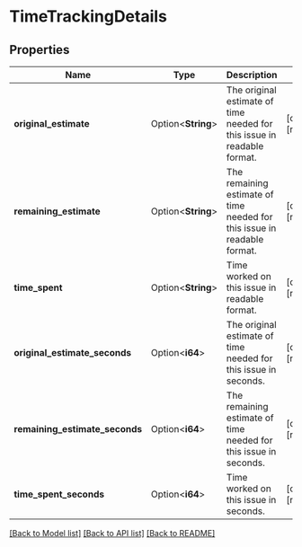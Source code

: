 # TimeTrackingDetails

## Properties

Name | Type | Description | Notes
------------ | ------------- | ------------- | -------------
**original_estimate** | Option<**String**> | The original estimate of time needed for this issue in readable format. | [optional][readonly]
**remaining_estimate** | Option<**String**> | The remaining estimate of time needed for this issue in readable format. | [optional][readonly]
**time_spent** | Option<**String**> | Time worked on this issue in readable format. | [optional][readonly]
**original_estimate_seconds** | Option<**i64**> | The original estimate of time needed for this issue in seconds. | [optional][readonly]
**remaining_estimate_seconds** | Option<**i64**> | The remaining estimate of time needed for this issue in seconds. | [optional][readonly]
**time_spent_seconds** | Option<**i64**> | Time worked on this issue in seconds. | [optional][readonly]

[[Back to Model list]](../README.md#documentation-for-models) [[Back to API list]](../README.md#documentation-for-api-endpoints) [[Back to README]](../README.md)


